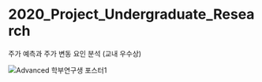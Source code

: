 # 2020_Project_Undergraduate_Research
 주가 예측과 주가 변동 요인 분석 (교내 우수상)

![Advanced 학부연구생 포스터1](https://user-images.githubusercontent.com/59603992/222726986-b5eafe2f-3681-4d68-ba88-9e5bd3416412.png)
